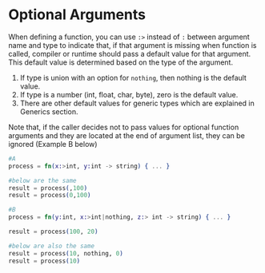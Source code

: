 # Optional Arguments

When defining a function, you can use `:>` instead of `:` between argument name and type to indicate that, if that argument is missing when function is called, compiler or runtime should pass a default value for that argument. This default value is determined based on the type of the argument.

1. If type is union with an option for `nothing`, then nothing is the default value.
2. If type is a number \(int, float, char, byte\), zero is the default value.
3. There are other default values for generic types which are explained in Generics section.

Note that, if the caller decides not to pass values for optional function arguments and they are located at the end of argument list, they can be ignored \(Example B below\)

```elixir
#A
process = fn(x:>int, y:int -> string) { ... }

#below are the same
result = process(,100)
result = process(0,100)

#B
process = fn(y:int, x:>int|nothing, z:> int -> string) { ... }

result = process(100, 20)

#below are also the same
result = process(10, nothing, 0)
result = process(10)
```


